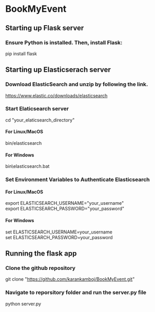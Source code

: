 # BookMyEvent

## Starting up Flask server
### Ensure Python is installed. Then, install Flask:
pip install flask

## Starting up Elasticserach server

### Download ElasticSearch and unzip by following the link.
https://www.elastic.co/downloads/elasticsearch

### Start Elaticsearch server
cd "your_elaticsearch_directory"

#### For Linux/MacOS
bin/elasticsearch 

#### For Windows
bin\elasticsearch.bat 

### Set Environment Variables to Authenticate Elasticsearch

#### For Linux/MacOS
export ELASTICSEARCH_USERNAME="your_username"<br>
export ELASTICSEARCH_PASSWORD="your_password"

#### For Windows
set ELASTICSEARCH_USERNAME=your_username<br>
set ELASTICSEARCH_PASSWORD=your_password

## Running the flask app
### Clone the github repository 
git clone "https://github.com/karankamboj/BookMyEvent.git"

### Navigate to reporsitory folder and run the server.py file
python server.py
